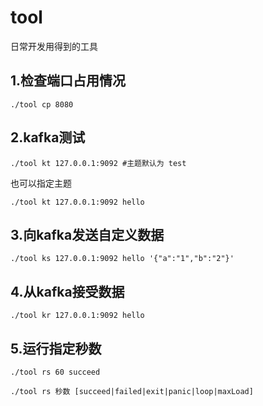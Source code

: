 # tool

日常开发用得到的工具




## 1.检查端口占用情况

```shell
./tool cp 8080 
```



## 2.kafka测试

```shell
./tool kt 127.0.0.1:9092 #主题默认为 test
```

也可以指定主题

```shell
./tool kt 127.0.0.1:9092 hello
```



## 3.向kafka发送自定义数据

```shell
./tool ks 127.0.0.1:9092 hello '{"a":"1","b":"2"}'
```



## 4.从kafka接受数据

```shell
./tool kr 127.0.0.1:9092 hello
```



## 5.运行指定秒数

```shell
./tool rs 60 succeed
```

```
./tool rs 秒数 [succeed|failed|exit|panic|loop|maxLoad]
```

